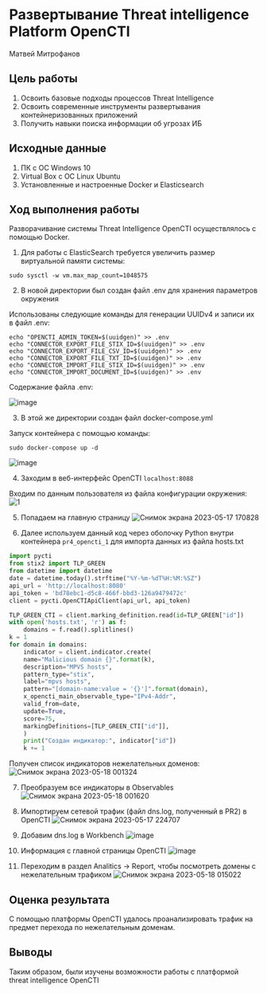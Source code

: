 # Развертывание Threat intelligence Platform OpenCTI
Матвей Митрофанов

## Цель работы

1. Освоить базовые подходы процессов Threat Intelligence
2. Освоить современные инструменты развертывания контейнеризованных приложений
3. Получить навыки поиска информации об угрозах ИБ

## ️Исходные данные

1. ПК с ОС Windows 10
2. Virtual Box с ОС Linux Ubuntu
3. Установленные и настроенные Docker и Elasticsearch

## Ход выполнения работы
Разворачивание системы Threat Intelligence OpenCTI осуществлялось с помощью Docker.

1. Для работы с ElasticSearch требуется увеличить размер виртуальной памяти системы:
```()
sudo sysctl -w vm.max_map_count=1048575
```

2. В новой директории был создан файл .env для хранения параметров окружения

Использованы следующие команды для генерации UUIDv4 и записи их в файл .env:
```()
echo "OPENCTI_ADMIN_TOKEN=$(uuidgen)" >> .env
echo "CONNECTOR_EXPORT_FILE_STIX_ID=$(uuidgen)" >> .env
echo "CONNECTOR_EXPORT_FILE_CSV_ID=$(uuidgen)" >> .env
echo "CONNECTOR_EXPORT_FILE_TXT_ID=$(uuidgen)" >> .env
echo "CONNECTOR_IMPORT_FILE_STIX_ID=$(uuidgen)" >> .env
echo "CONNECTOR_IMPORT_DOCUMENT_ID=$(uuidgen)" >> .env
```
Содержание файла .env:

![image](https://github.com/Ma7vey13/Mitrofanov/assets/92400475/20160060-bb0d-4fa5-ba83-a2fcb0381365)

3. В этой же директории создан файл docker-compose.yml

Запуск контейнера с помощью команды:
```()
sudo docker-compose up -d
```
![image](https://github.com/Ma7vey13/Mitrofanov/assets/92400475/f93df294-38a9-497a-87d8-9be991b5d30e)

4. Заходим в веб-интерфейс OpenCTI `localhost:8088`

Входим по данным пользователя из файла конфигурации окружения:
![1](https://github.com/Ma7vey13/Mitrofanov/assets/92400475/29facec5-dc91-424a-990c-7dce2c3c8007)

5. Попадаем на главную страницу
![Снимок экрана 2023-05-17 170828](https://github.com/Ma7vey13/Mitrofanov/assets/92400475/273a5532-4f61-4a56-bcee-9422360dbe03)

6. Далее используем данный код через оболочку Python внутри контейнера `pr4_opencti_1` для импорта данных из файла hosts.txt

``` python
import pycti
from stix2 import TLP_GREEN
from datetime import datetime
date = datetime.today().strftime("%Y-%m-%dT%H:%M:%SZ")
api_url = 'http://localhost:8080'
api_token = 'bd78ebc1-d5c8-466f-bbd3-126a9479472c'
client = pycti.OpenCTIApiClient(api_url, api_token)

TLP_GREEN_CTI = client.marking_definition.read(id=TLP_GREEN["id"])
with open('hosts.txt', 'r') as f:
    domains = f.read().splitlines()
k = 1
for domain in domains:
    indicator = client.indicator.create(
    name="Malicious domain {}".format(k),
    description="MPVS hosts",
    pattern_type="stix",
    label="mpvs hosts",
    pattern="[domain-name:value = '{}']".format(domain),
    x_opencti_main_observable_type="IPv4-Addr",
    valid_from=date,
    update=True,
    score=75,
    markingDefinitions=[TLP_GREEN_CTI["id"]],
    )
    print("Создан индикатор:", indicator["id"])
    k += 1
```

Получен список индикаторов нежелательных доменов:
![Снимок экрана 2023-05-18 001324](https://github.com/Ma7vey13/Mitrofanov/assets/92400475/cefc6ded-924d-4af5-85c8-668297f68287)

7. Преобразуем все индикаторы в Observables
![Снимок экрана 2023-05-18 001620](https://github.com/Ma7vey13/Mitrofanov/assets/92400475/bc688176-18f5-431d-a4d0-054d747e8b00)

8. Импортируем сетевой трафик (файл dns.log, полученный в PR2) в OpenCTI
![Снимок экрана 2023-05-17 224707](https://github.com/Ma7vey13/Mitrofanov/assets/92400475/100acd3b-7e72-402b-9a2e-7045740f21ca)

9. Добавим dns.log в Workbench
![image](https://github.com/Ma7vey13/Mitrofanov/assets/92400475/71fd3b2f-3acf-402d-8b47-8354c13cbfab)

10. Информация с главной страницы OpenCTI
![image](https://github.com/Ma7vey13/Mitrofanov/assets/92400475/90c743ef-5e90-4622-8982-02e17c647b6d)

11. Переходим в раздел Analitics -> Report, чтобы посмотреть домены с нежелательным трафиком
![Снимок экрана 2023-05-18 015022](https://github.com/Ma7vey13/Mitrofanov/assets/92400475/3b2e4b5a-2c2c-4a2c-b605-5240ddc009ac)

## Оценка результата

С помощью платформы OpenCTI удалось проанализировать трафик на предмет перехода по нежелательным доменам.

## Выводы

Таким образом, были изучены возможности работы с платформой threat intelligence OpenCTI
